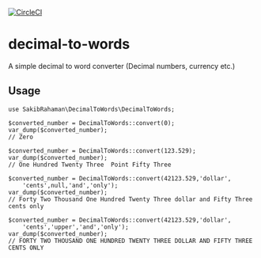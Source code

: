 [![CircleCI](https://circleci.com/gh/sakibrahmanchy/decimal-to-words.svg?style=svg)](https://circleci.com/gh/sakibrahmanchy/decimal-to-words)

# decimal-to-words
A simple decimal to word converter (Decimal numbers, currency etc.)

## Usage
```
use SakibRahaman\DecimalToWords\DecimalToWords;

$converted_number = DecimalToWords::convert(0);
var_dump($converted_number);
// Zero

$converted_number = DecimalToWords::convert(123.529);
var_dump($converted_number);
// One Hundred Twenty Three  Point Fifty Three

$converted_number = DecimalToWords::convert(42123.529,'dollar',
    'cents',null,'and','only');
var_dump($converted_number);
// Forty Two Thousand One Hundred Twenty Three dollar and Fifty Three cents only

$converted_number = DecimalToWords::convert(42123.529,'dollar',
    'cents','upper','and','only');
var_dump($converted_number);
// FORTY TWO THOUSAND ONE HUNDRED TWENTY THREE DOLLAR AND FIFTY THREE CENTS ONLY
```
